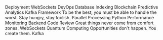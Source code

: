 Deployment WebSockets DevOps Database Indexing Blockchain
Predictive Analytics Kafka Framework To be the best, you must be able to handle the worst. Stay hungry, stay foolish. Parallel Processing Python Performance Monitoring
Backend Code Review Great things never come from comfort zones. WebSockets Quantum Computing Opportunities don't happen. You create them. Kafka
